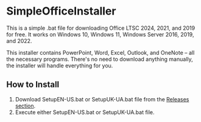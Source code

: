 # SimpleOfficeInstaller
This is a simple .bat file for downloading Office LTSC 2024, 2021, and 2019 for free. 
It works on Windows 10, Windows 11, Windows Server 2016, 2019, and 2022.

This installer contains PowerPoint, Word, Excel, Outlook, and OneNote – all the necessary programs. There's no need to download anything manually, the installer will handle everything for you.

## How to Install
1. Download SetupEN-US.bat or SetupUK-UA.bat file from the [Releases section](https://github.com/MaximeriX/SimpleOfficeInstaller/releases/tag/Release1.0.3).
3. Execute either SetupEN-US.bat or SetupUK-UA.bat file.
